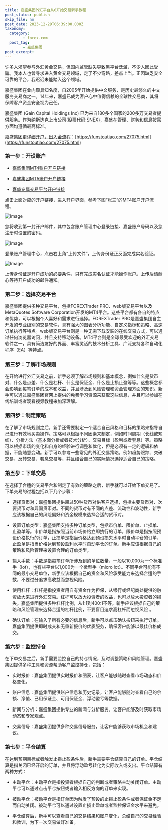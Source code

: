 ```yaml
---
title: 嘉盛集团外汇平台从0开始交易新手教程
post_status: publish
skip_file: no
post_date: 2023-12-29T06:39:00.000Z
taxonomy:
  category:
        - forex-com
  post_tag:
        - 嘉盛集团
post_excerpt: 
---
```

许多人渴望参与外汇黄金交易，但国内监管缺失导致黑平台泛滥，不少人因此受骗。我本人也曾寻求进入黄金交易领域，走了不少弯路，差点上当。正因缺乏安全可靠的平台，我迟迟未能踏入这个领域。

嘉盛集团在业内颇具知名度，自2005年开始提供中文服务，是历史最悠久的中文服务交易商之一。14年来，嘉盛已成为客户心中值得信赖的全球性交易商，其将保障客户资金安全视为己任。

嘉盛集团 (Gain Capital Holdings Inc) 已为来自180多个国家的200多万交易者提供服务。作为纳斯达克上市公司(股票代码:SNEX)，嘉盛在管理、财务和信息披露方面均遵循最高标准。

[嘉盛集团更详细开户，出入金流程](https://funstoutiao.com/27075.html)：[https://funstoutiao.com/27075.html](https://funstoutiao.com/27075.html)

### 第一步：开设账户

* [嘉盛集团MT4账户开户链接](https://s.ssgg.net/jsmt4)

* [嘉盛集团MT5账户开户链接](https://s.ssgg.net/jsmt5)

* [嘉盛专属交易平台开户链接](https://s.ssgg.net/js)

点击上面对应的开户链接，进入开户界面，参考下图“张三”的MT4账户开户流程。

![Image](https://prod-files-secure.s3.us-west-2.amazonaws.com/39ed1227-6d7d-4570-be36-9ccd4a2c4241/7a167aea-686b-400d-af59-4e18eb607a40/640.png?X-Amz-Algorithm=AWS4-HMAC-SHA256&X-Amz-Content-Sha256=UNSIGNED-PAYLOAD&X-Amz-Credential=ASIAZI2LB46654N3P4UG%2F20250919%2Fus-west-2%2Fs3%2Faws4_request&X-Amz-Date=20250919T101311Z&X-Amz-Expires=3600&X-Amz-Security-Token=IQoJb3JpZ2luX2VjEFUaCXVzLXdlc3QtMiJIMEYCIQDJBn8w0ikJzjJWEMGP%2FGO3Fg%2BARCgF9rO3BIzsxGsMtwIhAJ3VDSYjLCqVryi9GYnoUFWDlJ7fa8wZOG3FG5Z728aKKogECM7%2F%2F%2F%2F%2F%2F%2F%2F%2F%2FwEQABoMNjM3NDIzMTgzODA1IgwlAzLw9peBGrgbIAcq3AOa0OysS%2FoPyXT98qNIZ4LunPISudikrw%2FUfp3UxOD3Qe0fp0ObZCKQq%2FdRNwGzIFAg79C8gvKwH%2FLVrUpa9NaT0gObIALdESbm%2BzQLI5BEOGSTQYfMcpH8G3gxH6G6hnMxhqz7LK7IyO2l4yyIp1Rjugr%2Bho7B5qa8aJ%2FikIMvcCGviv9u3ErorCTef%2B5kAlno9fQrG8B6GV5eKEKw3F3WVqs%2Fv%2Fz1ZkLD2Au83lzuLCgxwoZo4cehMrjalqQOtn8d0YG7s3EDb38Gg1BidLr3H2db%2F5nXuokaNGahcc1Zg%2BhGgPYxLayymtCq7IWV7h7ObbnDeOqccB%2B3WwnAYRS8QrZcKedESVz9Kk7EmSLJ8k68NS5%2F43T6JDuHApTSFZtMbxYLWqGo7vTB6wWs0K3uykzDeNGJksBIgbhdnbt7X5qzdpM%2Bgb553sxZN84XPBVLKfjirxBJ00oJEn9emanSSVEqQCrwU%2BFe7UN%2F79D57nDq1jRVhLKwa4k9nQ0Qos08eVfHTsTkw9VuhiUREDnNL1aYVvPrZ2OLV90Kf%2F7bZSGjaLghivsgyrxAWOt5uioplG0VXFBr23gnL7ctgcUWfhFCv2SUrSXWaR0qiBBBZaLV4XvJzX2Lw2PYdDDIvLPGBjqkASvT7xYxnvZRPpJAp5nHdcL02RPSyMCKOlF22PJ9A00IeZWJhFOOELhNm1qDSO3JmMabOm3j%2FRbWMz9iIXAtQr13fIKDIsiGt2w4WNC00kHwnTFGd%2BrCnrpM4kQyNjnLJtNubH2clFmZWNWOU0CM61g215PXFJ75S6LwJtQkD2PZqN3aDq2s9ih0dUuScHNk%2Fl09WXcJI8RfVIf4qOZDpJ3jPwS9&X-Amz-Signature=f814ebb69958f9d0f09b88f3e498de549c9e7de94d23d45bd0ce6b38bbb82863&X-Amz-SignedHeaders=host&x-amz-checksum-mode=ENABLED&x-id=GetObject)

您将收到第一封开户邮件，其中包含账户管理中心登录链接、嘉盛账户号码以及您注册时设置的密码。

![Image](https://prod-files-secure.s3.us-west-2.amazonaws.com/39ed1227-6d7d-4570-be36-9ccd4a2c4241/eaa1c6b3-2877-4284-a0e1-530e222c27fb/image.png?X-Amz-Algorithm=AWS4-HMAC-SHA256&X-Amz-Content-Sha256=UNSIGNED-PAYLOAD&X-Amz-Credential=ASIAZI2LB46654N3P4UG%2F20250919%2Fus-west-2%2Fs3%2Faws4_request&X-Amz-Date=20250919T101311Z&X-Amz-Expires=3600&X-Amz-Security-Token=IQoJb3JpZ2luX2VjEFUaCXVzLXdlc3QtMiJIMEYCIQDJBn8w0ikJzjJWEMGP%2FGO3Fg%2BARCgF9rO3BIzsxGsMtwIhAJ3VDSYjLCqVryi9GYnoUFWDlJ7fa8wZOG3FG5Z728aKKogECM7%2F%2F%2F%2F%2F%2F%2F%2F%2F%2FwEQABoMNjM3NDIzMTgzODA1IgwlAzLw9peBGrgbIAcq3AOa0OysS%2FoPyXT98qNIZ4LunPISudikrw%2FUfp3UxOD3Qe0fp0ObZCKQq%2FdRNwGzIFAg79C8gvKwH%2FLVrUpa9NaT0gObIALdESbm%2BzQLI5BEOGSTQYfMcpH8G3gxH6G6hnMxhqz7LK7IyO2l4yyIp1Rjugr%2Bho7B5qa8aJ%2FikIMvcCGviv9u3ErorCTef%2B5kAlno9fQrG8B6GV5eKEKw3F3WVqs%2Fv%2Fz1ZkLD2Au83lzuLCgxwoZo4cehMrjalqQOtn8d0YG7s3EDb38Gg1BidLr3H2db%2F5nXuokaNGahcc1Zg%2BhGgPYxLayymtCq7IWV7h7ObbnDeOqccB%2B3WwnAYRS8QrZcKedESVz9Kk7EmSLJ8k68NS5%2F43T6JDuHApTSFZtMbxYLWqGo7vTB6wWs0K3uykzDeNGJksBIgbhdnbt7X5qzdpM%2Bgb553sxZN84XPBVLKfjirxBJ00oJEn9emanSSVEqQCrwU%2BFe7UN%2F79D57nDq1jRVhLKwa4k9nQ0Qos08eVfHTsTkw9VuhiUREDnNL1aYVvPrZ2OLV90Kf%2F7bZSGjaLghivsgyrxAWOt5uioplG0VXFBr23gnL7ctgcUWfhFCv2SUrSXWaR0qiBBBZaLV4XvJzX2Lw2PYdDDIvLPGBjqkASvT7xYxnvZRPpJAp5nHdcL02RPSyMCKOlF22PJ9A00IeZWJhFOOELhNm1qDSO3JmMabOm3j%2FRbWMz9iIXAtQr13fIKDIsiGt2w4WNC00kHwnTFGd%2BrCnrpM4kQyNjnLJtNubH2clFmZWNWOU0CM61g215PXFJ75S6LwJtQkD2PZqN3aDq2s9ih0dUuScHNk%2Fl09WXcJI8RfVIf4qOZDpJ3jPwS9&X-Amz-Signature=d48b21eef19cbcd74a23eb0b01532bb923cd58dac71ddb92cfd708d9126b2729&X-Amz-SignedHeaders=host&x-amz-checksum-mode=ENABLED&x-id=GetObject)

登录账户管理中心，点击右上角“上传文件”，上传身份证正反面完成实名验证。

![Image](https://prod-files-secure.s3.us-west-2.amazonaws.com/39ed1227-6d7d-4570-be36-9ccd4a2c4241/54090639-09fc-46b4-a135-e0289f707147/image.png?X-Amz-Algorithm=AWS4-HMAC-SHA256&X-Amz-Content-Sha256=UNSIGNED-PAYLOAD&X-Amz-Credential=ASIAZI2LB46654N3P4UG%2F20250919%2Fus-west-2%2Fs3%2Faws4_request&X-Amz-Date=20250919T101311Z&X-Amz-Expires=3600&X-Amz-Security-Token=IQoJb3JpZ2luX2VjEFUaCXVzLXdlc3QtMiJIMEYCIQDJBn8w0ikJzjJWEMGP%2FGO3Fg%2BARCgF9rO3BIzsxGsMtwIhAJ3VDSYjLCqVryi9GYnoUFWDlJ7fa8wZOG3FG5Z728aKKogECM7%2F%2F%2F%2F%2F%2F%2F%2F%2F%2FwEQABoMNjM3NDIzMTgzODA1IgwlAzLw9peBGrgbIAcq3AOa0OysS%2FoPyXT98qNIZ4LunPISudikrw%2FUfp3UxOD3Qe0fp0ObZCKQq%2FdRNwGzIFAg79C8gvKwH%2FLVrUpa9NaT0gObIALdESbm%2BzQLI5BEOGSTQYfMcpH8G3gxH6G6hnMxhqz7LK7IyO2l4yyIp1Rjugr%2Bho7B5qa8aJ%2FikIMvcCGviv9u3ErorCTef%2B5kAlno9fQrG8B6GV5eKEKw3F3WVqs%2Fv%2Fz1ZkLD2Au83lzuLCgxwoZo4cehMrjalqQOtn8d0YG7s3EDb38Gg1BidLr3H2db%2F5nXuokaNGahcc1Zg%2BhGgPYxLayymtCq7IWV7h7ObbnDeOqccB%2B3WwnAYRS8QrZcKedESVz9Kk7EmSLJ8k68NS5%2F43T6JDuHApTSFZtMbxYLWqGo7vTB6wWs0K3uykzDeNGJksBIgbhdnbt7X5qzdpM%2Bgb553sxZN84XPBVLKfjirxBJ00oJEn9emanSSVEqQCrwU%2BFe7UN%2F79D57nDq1jRVhLKwa4k9nQ0Qos08eVfHTsTkw9VuhiUREDnNL1aYVvPrZ2OLV90Kf%2F7bZSGjaLghivsgyrxAWOt5uioplG0VXFBr23gnL7ctgcUWfhFCv2SUrSXWaR0qiBBBZaLV4XvJzX2Lw2PYdDDIvLPGBjqkASvT7xYxnvZRPpJAp5nHdcL02RPSyMCKOlF22PJ9A00IeZWJhFOOELhNm1qDSO3JmMabOm3j%2FRbWMz9iIXAtQr13fIKDIsiGt2w4WNC00kHwnTFGd%2BrCnrpM4kQyNjnLJtNubH2clFmZWNWOU0CM61g215PXFJ75S6LwJtQkD2PZqN3aDq2s9ih0dUuScHNk%2Fl09WXcJI8RfVIf4qOZDpJ3jPwS9&X-Amz-Signature=3a7b14fa13c335babdff06bc934b9c2978abc43e4595e78565f0998f791d1cf7&X-Amz-SignedHeaders=host&x-amz-checksum-mode=ENABLED&x-id=GetObject)

上传身份证是开户成功的必要条件，只有完成实名认证才能操作账户。上传后请耐心等待开户成功的邮件通知。

### 第二步：选择交易平台

嘉盛集团提供多种交易平台，包括FOREXTrader PRO、web版交易平台以及MetaQuotes Software Corporation开发的MT4平台。这些平台都有各自的特点和优势，可以根据个人喜好和需求进行选择。FOREXTrader PRO是嘉盛集团自主开发的专业级别的交易软件，具有强大的图表分析功能、自定义指标和策略、高速订单执行等特点。web版交易平台则是一种无需下载安装的在线交易方式，可以通过任何浏览器访问，并且支持移动设备。MT4平台则是全球最受欢迎的外汇交易软件之一，具有简洁友好的界面、丰富灵活的技术分析工具、广泛支持各种自动化程序（EA）等特点。

### 第三步：了解市场规则

在开始进行外汇交易之前，新手必须了解市场规则和基本概念，例如什么是货币对、什么是点差、什么是杠杆、什么是保证金、什么是止损止盈等等。这些概念都会影响到每笔订单的成本和收益，并且涉及到风险管理和资金管理方面的知识。新手可以通过嘉盛集团官网上提供的免费学习资源来获取这些信息，并且可以参加在线培训或者观看视频教程来加深理解。

### 第四步：制定策略

在了解了市场规则之后，新手还需要制定一个适合自己风格和目标的策略来指导自己进行有效地买卖操作。策略可以根据不同因素来制定，例如时间周期（长线或短线）、分析方法（基本面分析或者技术分析）、交易目标（盈利或者套息）等。策略可以根据市场的变化和自身的经验进行调整和优化，但是必须有一定的逻辑和依据，不能随意变动。新手可以参考一些常见的外汇交易策略，例如趋势跟踪、突破交易、反转交易、套息交易等，并且结合自己的实际情况选择适合自己的策略。

### 第五步：下单交易

在选择了合适的交易平台和制定了有效的策略之后，新手就可以开始下单交易了。下单交易的过程包括以下几个步骤：

* 选择货币对：嘉盛集团提供超过50种货币对供客户选择，包括主要货币对、次要货币对和异国货币对。不同的货币对有不同的点差、流动性和波动性，新手应该根据自己的风险偏好和资金规模来选择合适的货币对。

* 设置订单类型：嘉盛集团支持多种订单类型，包括市价单、限价单、止损单、止盈单等。市价单是指按照当前市场价格立即执行的订单，限价单是指按照预设价格执行的订单，止损单是指当价格达到预设损失水平时自动平仓的订单，止盈单是指当价格达到预设盈利水平时自动平仓的订单。新手应该根据自己的策略和风险管理来设置合理的订单类型。

* 输入手数：手数是指每笔订单所涉及到的单位数量，一般以10,000为一个标准手（lot），也有些平台以1,000为一个微型手（micro lot）。不同平台可能有不同的最小交易单位，新手应该根据自己的资金和风险承受能力来选择合适的手数，不要过分追求高收益而忽视风险。

* 使用杠杆：杠杆是指投资者用自有资金作为担保，从银行或经纪商处提供的融资放大来进行外汇交易。杠杆可以放大投资者的收益，也可以放大投资者的损失。嘉盛集团提供多种杠杆比例，从1:1到400:1不等。新手应该根据自己的策略和风险管理来选择合适的杠杆比例，不要盲目追求高杠杆而忽视风险 。

* 确认订单：在输入了所有必要的信息后，新手可以点击确认按钮来执行订单。嘉盛集团提供即时成交和无重新报价的优质服务，确保客户能够以最佳价格成交。

### 第六步：监控持仓

在下单交易之后，新手需要监控自己的持仓情况，及时调整策略和风险管理。嘉盛集团提供多种工具和资源帮助客户监控持仓，包括：

* 实时报价：嘉盛集团提供实时报价和图表，让客户能够随时查看市场动态和价格变化。

* 账户信息：嘉盛集团提供账户信息和历史记录，让客户能够随时查看自己的余额、净值、已用保证金、可用保证金、浮动盈亏等数据。

* 新闻与分析：嘉盛集团提供专业的新闻与分析服务，让客户能够及时获取市场动态和专家观点。

* 交易信号：嘉盛集团提供多种交易信号服务，让客户能够获取市场机会和建议。

### 第七步：平仓结算

在达到预期目标或者触发止损止盈条件后，新手需要平仓结算自己的订单。平仓结算是指关闭已经开启的订单，并且将浮动盈亏转化为实际收入或支出。平仓结算有两种方式：

* 主动平仓：主动平仓是指投资者根据自己的判断或者策略主动关闭订单。主动平仓可以通过点击平仓按钮或者输入相反方向的订单来实现。

* 被动平仓：被动平仓是指订单因为触发了预设的止损止盈条件或者保证金不足而自动关闭。被动平仓可以通过设置止损止盈单或者监控保证金水平来避免。

* 平仓结算后，新手可以查看自己的交易结果和账户变化，总结自己的交易经验和教训，为下一次交易做好准备。